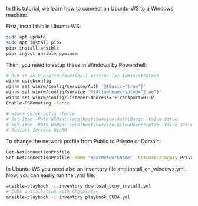 In this tutorial, we learn how to connect an Ubuntu-WS to a Windows machine.

First, install this in Ubuntu-WS:

```bash
sudo apt update
sudo apt install pipx
pipx install ansible
pipx inject ansible pywinrm

```

Then, you need to setup these in Windows by Powershell:

```bash
# Run in an elevated PowerShell session (as Administrator)
winrm quickconfig
winrm set winrm/config/service/Auth '@{Basic="true"}'
winrm set winrm/config/service '@{AllowUnencrypted="true"}'
winrm set winrm/config/listener?Address=*+Transport=HTTP
Enable-PSRemoting -Force

# winrm quickconfig -force
# Set-Item -Path WSMan:\localhost\Service\Auth\Basic -Value $true
# Set-Item -Path WSMan:\localhost\Service\AllowUnencrypted -Value $true
# Restart-Service WinRM
```
To change the network profile from Public to Private or Domain:
```bash
Get-NetConnectionProfile
Set-NetConnectionProfile -Name "YourNetworkName" -NetworkCategory Private
```

In Ubuntu-WS you need also an inventory file and install_on_windows.yml. Now, you can easily run the .yml file:

```bash
ansible-playbook -i inventory download_copy_install.yml
# CUDA installation with Chocolatey
ansible-playbook -i inventory playbook_CUDA.yml
````

